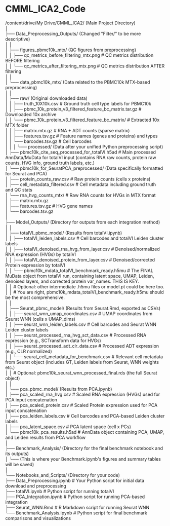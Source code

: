 # CMML_ICA2_Code

/content/drive/My Drive/CMML_ICA2/  (Main Project Directory)  
│  
├── Data_Preprocessing_Outputs/  (Changed "Filter/" to be more descriptive)  
│   │  
│   ├── figures_pbmc10k_mtx/  (QC figures from preprocessing)  
│   │   ├── qc_metrics_before_filtering_mtx.png  # QC metrics distribution BEFORE filtering  
│   │   └── qc_metrics_after_filtering_mtx.png   # QC metrics distribution AFTER filtering  
│   │  
│   └── data_pbmc10k_mtx/  (Data related to the PBMC10k MTX-based preprocessing)  
│       │  
│       ├── raw/  (Original downloaded data)  
│       │   ├── truth_10X10k.csv  # Ground truth cell type labels for PBMC10k  
│       │   ├── pbmc_10k_protein_v3_filtered_feature_bc_matrix.tar.gz  # Downloaded 10x archive  
│       │   └── pbmc_10k_protein_v3_filtered_feature_bc_matrix/  # Extracted 10x MTX folder  
│       │       ├── matrix.mtx.gz      # RNA + ADT counts (sparse matrix)  
│       │       ├── features.tsv.gz    # Feature names (genes and proteins) and types  
│       │       └── barcodes.tsv.gz    # Cell barcodes  
│       │
│       └── processed/  (Data after your unified Python preprocessing script)  
│           ├── pbmc10k_cite_seq_processed_for_totalVI.h5ad  # Main processed AnnData/MuData for totalVI input (contains RNA raw counts, protein raw counts, HVG info, ground truth labels, etc.)  
│           └── pbmc10k_for_SeuratPCA_preprocessed/  (Data specifically formatted for Seurat and PCA)  
│               ├── protein_counts_raw.csv          # Raw protein counts (cells x proteins)  
│               ├── cell_metadata_filtered.csv      # Cell metadata including ground truth and QC stats  
│               └── rna_hvg_counts_mtx/             # Raw RNA counts for HVGs in MTX format  
│                   ├── matrix.mtx.gz  
│                   ├── features.tsv.gz             # HVG gene names  
│                   └── barcodes.tsv.gz  
│  
├── Model_Outputs/  (Directory for outputs from each integration method)  
│   │  
│   ├── totalVI_pbmc_model/  (Results from totalVI.ipynb)  
│   │   ├── totalVI_leiden_labels.csv          # Cell barcodes and totalVI Leiden cluster labels  
│   │   ├── totalVI_denoised_rna_hvg_from_layer.csv  # Denoised/normalized RNA expression (HVGs) by totalVI  
│   │   ├── totalVI_denoised_protein_from_layer.csv # Denoised/corrected Protein expression by totalVI  
│   │   └── pbmc10k_mdata_totalVI_benchmark_ready.h5mu # The FINAL MuData object from totalVI run, containing latent space, UMAP, Leiden, denoised layers, and corrected protein var_names. THIS IS KEY.  
│   │   # Optional: other intermediate .h5mu files or model.pt could be here too.  
│   │   # You are right, pbmc10k_mdata_totalVI_benchmark_ready.h5mu should be the most comprehensive.  
│   │  
│   ├── Seurat_pbmc_model/  (Results from Seurat.Rmd, exported as CSVs)  
│   │   ├── seurat_wnn_umap_coordinates.csv    # UMAP coordinates from Seurat WNN (cells x UMAP_dims)  
│   │   ├── seurat_wnn_leiden_labels.csv     # Cell barcodes and Seurat WNN Leiden cluster labels  
│   │   ├── seurat_processed_rna_hvg_sct_data.csv # Processed RNA expression (e.g., SCTransform data for HVGs)  
│   │   ├── seurat_processed_adt_clr_data.csv  # Processed ADT expression (e.g., CLR normalized)  
│   │   └── seurat_cell_metadata_for_benchmark.csv # Relevant cell metadata from Seurat object (includes GT, Leiden labels from Seurat, WNN weights etc.)  
│   │   # Optional: pbmc10k_seurat_wnn_processed_final.rds (the full Seurat object)  
│   │  
│   └── pca_pbmc_model/  (Results from PCA.ipynb)  
│       ├── pca_scaled_rna_hvg.csv             # Scaled RNA expression (HVGs) used for PCA input concatenation  
│       ├── pca_scaled_protein.csv           # Scaled Protein expression used for PCA input concatenation  
│       ├── pca_leiden_labels.csv            # Cell barcodes and PCA-based Leiden cluster labels  
│       ├── pca_latent_space.csv             # PCA latent space (cell x PCs)  
│       └── pbmc10k_pca_results.h5ad         # AnnData object containing PCA, UMAP, and Leiden results from PCA workflow  
│  
├── Benchmark_Analysis/  (Directory for the final benchmark notebook and its outputs)  
│   └── (This is where your Benchmark.ipynb's figures and summary tables will be saved)  
│  
└── Notebooks_and_Scripts/ (Directory for your code)  
    ├── Data_Preprocessing.ipynb  # Your Python script for initial data download and preprocessing  
    ├── totalVI.ipynb             # Python script for running totalVI  
    ├── PCA_Integration.ipynb       # Python script for running PCA-based integration  
    ├── Seurat_WNN.Rmd            # R Markdown script for running Seurat WNN  
    └── Benchmark_Analysis.ipynb  # Python script for final benchmark comparisons and visualizations  
